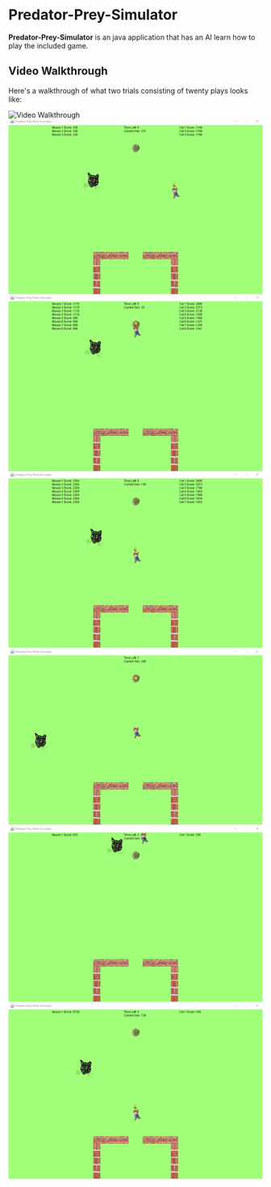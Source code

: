 # Predator-Prey-Simulator

**Predator-Prey-Simulator** is an java application that has an AI learn how to play the included game.

## Video Walkthrough

Here's a walkthrough of what two trials consisting of twenty plays looks like:

<img src='walkthroughOld.gif' title='Video Walkthrough' width='' alt='Video Walkthrough' />

<img src='walkthroughDodgeOld.gif' title='Video Walkthrough' width='' alt='Video Walkthrough' />

<img src='walkthrough25.gif' title='Video Walkthrough' width='' alt='Video Walkthrough' />

<img src='walkthrough150.gif' title='Video Walkthrough' width='' alt='Video Walkthrough' />

<img src='walkthrough288.gif' title='Video Walkthrough' width='' alt='Video Walkthrough' />

<img src='walkthrough514.gif' title='Video Walkthrough' width='' alt='Video Walkthrough' />

<img src='walkthrough728.gif' title='Video Walkthrough' width='' alt='Video Walkthrough' />

